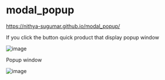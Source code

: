 # modal_popup

https://nithya-sugumar.github.io/modal_popup/

If you click the button quick product that display popup window

![image](https://user-images.githubusercontent.com/103504901/210498048-217f90fb-c87d-469b-aa0b-ce588810b9f6.png)

Popup window

![image](https://user-images.githubusercontent.com/103504901/210497995-0d3e0f15-1bcd-49fd-bb15-26e9546f5ad3.png)

